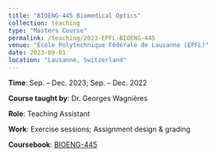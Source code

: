 ```yaml
---
title: "BIOENG-445 Biomedical Optics"
collection: teaching
type: "Masters Course"
permalink: /teaching/2023-EPFL-BIOENG-445
venue: "École Polytechnique Fédérale de Lausanne (EPFL)"
date: 2023-09-01
location: "Lausanne, Switzerland"
---
```


**Time**: Sep. – Dec. 2023; Sep. – Dec. 2022

**Course taught by**: Dr. Georges Wagnières

**Role**: Teaching Assistant

**Work**: Exercise sessions; Assignment design & grading

**Coursebook**: [BIOENG-445](https://edu.epfl.ch/coursebook/en/biomedical-optics-BIOENG-445)
